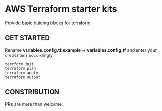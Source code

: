 # AWS Terraform starter kits
Provide basic buiding blocks for terraform.

## GET STARTED

Rename **variables.config.tf.example**  -> **variables.config.tf** and enter your credentials accordingly

```
terrform init
terraform plan
terraform apply
terraform output
```

## CONSTRIBUTION
PRs are more than welcome. 
